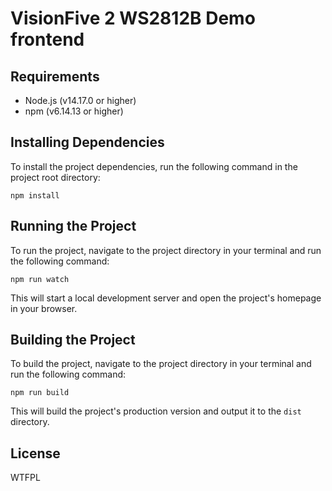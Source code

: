 # VisionFive 2 WS2812B Demo frontend

## Requirements

 - Node.js (v14.17.0 or higher)
 - npm (v6.14.13 or higher)

## Installing Dependencies

To install the project dependencies, run the following command in the project root directory:

```
npm install
```

## Running the Project

To run the project, navigate to the project directory in your terminal and run the following command:

```
npm run watch
```

This will start a local development server and open the project's homepage in your browser.

## Building the Project

To build the project, navigate to the project directory in your terminal and run the following command:

```
npm run build
```

This will build the project's production version and output it to the `dist` directory.

## License

WTFPL
